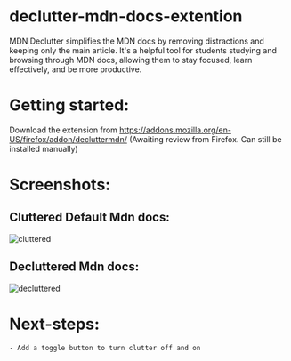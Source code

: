 # declutter-mdn-docs-extention

MDN Declutter simplifies the MDN docs by removing distractions and keeping only the main article. It's a helpful tool for students studying and browsing through MDN docs, allowing them to stay focused, learn effectively, and be more productive.

# Getting started:

Download the extension from https://addons.mozilla.org/en-US/firefox/addon/decluttermdn/ (Awaiting review from Firefox. Can still be installed manually)

# Screenshots:

## Cluttered Default Mdn docs:

![cluttered](https://github.com/model-map/declutterMdn/assets/118442144/634c352b-ef7a-475f-8f30-d60e632f3145)

## Decluttered Mdn docs:

![decluttered](https://github.com/model-map/declutterMdn/assets/118442144/c11ada48-3283-400c-b5b0-f3d4d98d957e)

# Next-steps:

    - Add a toggle button to turn clutter off and on
